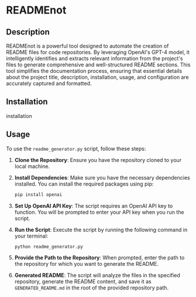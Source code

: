 # READMEnot

## Description
READMEnot is a powerful tool designed to automate the creation of README files for code repositories. By leveraging OpenAI's GPT-4 model, it intelligently identifies and extracts relevant information from the project's files to generate comprehensive and well-structured README sections. This tool simplifies the documentation process, ensuring that essential details about the project title, description, installation, usage, and configuration are accurately captured and formatted.

## Installation
installation

## Usage
To use the `readme_generator.py` script, follow these steps:

1. **Clone the Repository**: Ensure you have the repository cloned to your local machine.

2. **Install Dependencies**: Make sure you have the necessary dependencies installed. You can install the required packages using pip:
   ```bash
   pip install openai
   ```

3. **Set Up OpenAI API Key**: The script requires an OpenAI API key to function. You will be prompted to enter your API key when you run the script.

4. **Run the Script**: Execute the script by running the following command in your terminal:
   ```bash
   python readme_generator.py
   ```

5. **Provide the Path to the Repository**: When prompted, enter the path to the repository for which you want to generate the README.

6. **Generated README**: The script will analyze the files in the specified repository, generate the README content, and save it as `GENERATED_README.md` in the root of the provided repository path.